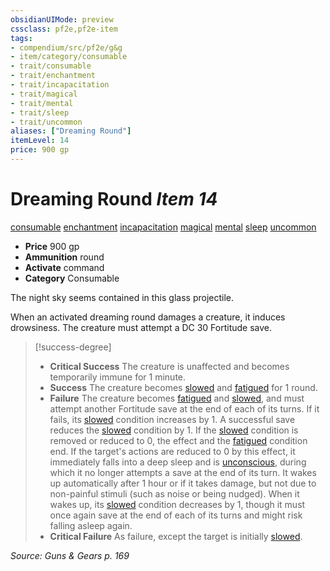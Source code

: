 ```yaml
---
obsidianUIMode: preview
cssclass: pf2e,pf2e-item
tags:
- compendium/src/pf2e/g&g
- item/category/consumable
- trait/consumable
- trait/enchantment
- trait/incapacitation
- trait/magical
- trait/mental
- trait/sleep
- trait/uncommon
aliases: ["Dreaming Round"]
itemLevel: 14
price: 900 gp
---
```

# Dreaming Round *Item 14*  
[consumable](../../../rules/traits/consumable.md)  [enchantment](../../../rules/traits/enchantment.md)  [incapacitation](../../../rules/traits/incapacitation.md)  [magical](../../../rules/traits/magical.md)  [mental](../../../rules/traits/mental.md)  [sleep](../../../rules/traits/sleep.md)  [uncommon](../../../rules/traits/uncommon.md)  

- **Price** 900 gp
- **Ammunition** round
- **Activate** command
- **Category** Consumable

The night sky seems contained in this glass projectile.

When an activated dreaming round damages a creature, it induces drowsiness. The creature must attempt a DC 30 Fortitude save.

> [!success-degree] 
> - **Critical Success** The creature is unaffected and becomes temporarily immune for 1 minute.
> - **Success** The creature becomes [slowed](../../../rules/conditions.md#Slowed) and [fatigued](../../../rules/conditions.md#Fatigued) for 1 round.
> - **Failure** The creature becomes [fatigued](../../../rules/conditions.md#Fatigued) and [slowed](../../../rules/conditions.md#Slowed), and must attempt another Fortitude save at the end of each of its turns. If it fails, its [slowed](../../../rules/conditions.md#Slowed) condition increases by 1. A successful save reduces the [slowed](../../../rules/conditions.md#Slowed) condition by 1. If the [slowed](../../../rules/conditions.md#Slowed) condition is removed or reduced to 0, the effect and the [fatigued](../../../rules/conditions.md#Fatigued) condition end. If the target's actions are reduced to 0 by this effect, it immediately falls into a deep sleep and is [unconscious](../../../rules/conditions.md#Unconscious), during which it no longer attempts a save at the end of its turn. It wakes up automatically after 1 hour or if it takes damage, but not due to non-painful stimuli (such as noise or being nudged). When it wakes up, its [slowed](../../../rules/conditions.md#Slowed) condition decreases by 1, though it must once again save at the end of each of its turns and might risk falling asleep again.
> - **Critical Failure** As failure, except the target is initially [slowed](../../../rules/conditions.md#Slowed).

*Source: Guns & Gears p. 169*